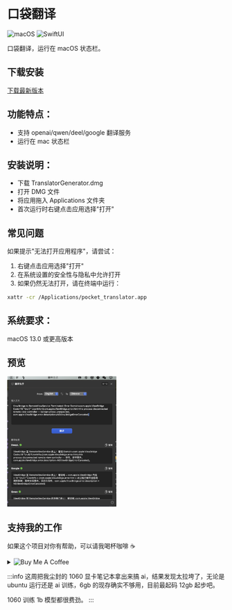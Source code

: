 # 口袋翻译

![macOS](https://img.shields.io/badge/macOS-13.0+-00979D?logo=apple&logoColor=white)
![SwiftUI](https://img.shields.io/badge/SwiftUI-5.0+-0051C3?logo=swift&logoColor=white)

口袋翻译，运行在 macOS 状态栏。

## 下载安装

[下载最新版本](https://github.com/Hao-yiwen/pocket_translator/releases/)

## 功能特点：

- 支持 openai/qwen/deel/google 翻译服务
- 运行在 mac 状态栏

## 安装说明：

- 下载 TranslatorGenerator.dmg
- 打开 DMG 文件
- 将应用拖入 Applications 文件夹
- 首次运行时右键点击应用选择"打开"

## 常见问题

如果提示"无法打开应用程序"，请尝试：

1. 右键点击应用选择"打开"
2. 在系统设置的安全性与隐私中允许打开
3. 如果仍然无法打开，请在终端中运行：

```bash
xattr -cr /Applications/pocket_translator.app
```

## 系统要求：

macOS 13.0 或更高版本

## 预览

<img src="preview/translator_detail.png" width="50%" style="display:inline-block;" />

## 支持我的工作

如果这个项目对你有帮助，可以请我喝杯咖啡 ☕️

<details>
<summary>
  <img src="https://img.shields.io/badge/Buy_Me_A_Coffee-支付宝-blue?logo=alipay" alt="Buy Me A Coffee" style="cursor: pointer;">
</summary>
<br>
<img src="preview/alipay_qr.jpg" alt="支付宝收款码" width="300">
</details>

:::info
这周把我尘封的 1060 显卡笔记本拿出来搞 ai，结果发现太拉垮了，无论是 ubuntu 运行还是 ai 训练，6gb 的现存确实不够用，目前最起码 12gb 起步吧。

1060 训练 1b 模型都很费劲。
:::
